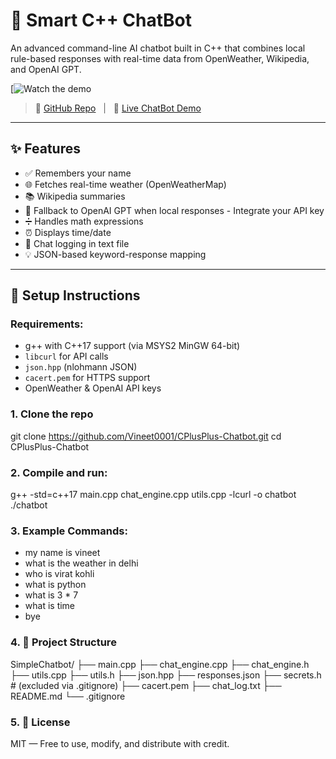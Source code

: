 # 🤖 Smart C++ ChatBot

An advanced command-line AI chatbot built in C++ that combines local rule-based responses with real-time data from OpenWeather, Wikipedia, and OpenAI GPT.

[![Watch the demo](https://github.com/Vineet0001/CPlusPlus-Chatbot/tree/video)


> 🔗 [GitHub Repo](https://github.com/Vineet0001/CPlusPlus-Chatbot) &nbsp; | &nbsp; 🧠 [Live ChatBot Demo](https://youtu.be/wqwePB8FMj4?si=dbMX7-fYOHhZjwlM)

---

## ✨ Features

- ✅ Remembers your name
- 🌐 Fetches real-time weather (OpenWeatherMap)
- 📚 Wikipedia summaries
- 🧠 Fallback to OpenAI GPT when local responses - Integrate your API key
- ➗ Handles math expressions
- ⏰ Displays time/date
- 📄 Chat logging in text file
- 💡 JSON-based keyword-response mapping

---

## 🔧 Setup Instructions

### Requirements:
- g++ with C++17 support (via MSYS2 MinGW 64-bit)
- `libcurl` for API calls
- `json.hpp` (nlohmann JSON)
- `cacert.pem` for HTTPS support
- OpenWeather & OpenAI API keys

### 1. Clone the repo

git clone https://github.com/Vineet0001/CPlusPlus-Chatbot.git
cd CPlusPlus-Chatbot

### 2. Compile and run:
g++ -std=c++17 main.cpp chat_engine.cpp utils.cpp -lcurl -o chatbot
./chatbot

### 3. Example Commands:
- my name is vineet
- what is the weather in delhi
- who is virat kohli
- what is python
- what is 3 * 7
- what is time
- bye


### 4. 📁 Project Structure
SimpleChatbot/
├── main.cpp
├── chat_engine.cpp
├── chat_engine.h
├── utils.cpp
├── utils.h
├── json.hpp
├── responses.json
├── secrets.h           # (excluded via .gitignore)
├── cacert.pem
├── chat_log.txt
├── README.md
└── .gitignore


### 5. 📜 License
MIT — Free to use, modify, and distribute with credit.



